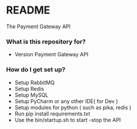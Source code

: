 # README #

The Payment Gateway API

### What is this repository for? ###

* Version Payment Gateway API

### How do I get set up? ###

* Setup RabbitMQ
* Setup Redis
* Setup MySQL
* Setup PyCharm or any other IDE( for Dev )
* Setup modules for python ( such as pika, redis )
* Run pip install requirements.txt
* Use the bin/startup.sh to start -stop the API 
